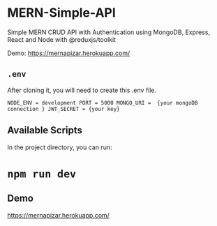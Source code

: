 # MERN-Simple-API

Simple MERN CRUD API with Authentication using MongoDB, Express, React and Node  with @reduxjs/toolkit

Demo: https://mernapizar.herokuapp.com/

## `.env`
After cloning it, you will need to create this .env file.

`NODE_ENV = development
PORT = 5000
MONGO_URI =  {your mongoDB connection }
JWT_SECRET = {your key}`

## Available Scripts

In the project directory, you can run:

# `npm run dev`

## Demo

https://mernapizar.herokuapp.com/
